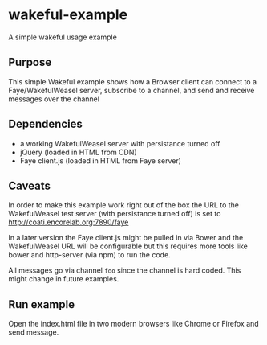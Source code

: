 # wakeful-example
A simple wakeful usage example

## Purpose
This simple Wakeful example shows how a Browser client can connect to a Faye/WakefulWeasel server, subscribe to a channel, and send and receive messages over the channel

## Dependencies
* a working WakefulWeasel server with persistance turned off
* jQuery (loaded in HTML from CDN)
* Faye client.js (loaded in HTML from Faye server)

## Caveats
In order to make this example work right out of the box the URL to the WakefulWeasel test server (with persistance turned off) is set to http://coati.encorelab.org:7890/faye

In a later version the Faye client.js might be pulled in via Bower and the WakefulWeasel URL will be configurable but this requires more tools like bower and http-server (via npm) to run the code.

All messages go via channel `foo` since the channel is hard coded. This might change in future examples.

## Run example
Open the index.html file in two modern browsers like Chrome or Firefox and send message.


